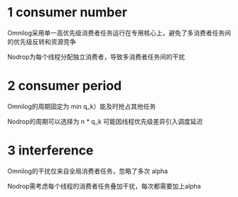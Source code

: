 # 1 consumer number

Omnilog采用单一高优先级消费者任务运行在专用核心上，避免了多消费者任务间的优先级反转和资源竞争

Nodrop为每个线程分配独立消费者，导致多消费者任务间的干扰

# 2 consumer period

Omnilog的周期固定为 min q_k）能及时抢占其他任务

Nodrop的周期可以选择为 n * q_k 可能因线程优先级差异引入调度延迟

# 3 interference

Omnilog的干扰仅来自全局消费者任务，忽略了多次 alpha

Nodrop需考虑每个线程的消费者任务叠加干扰，每次都需要加上alpha